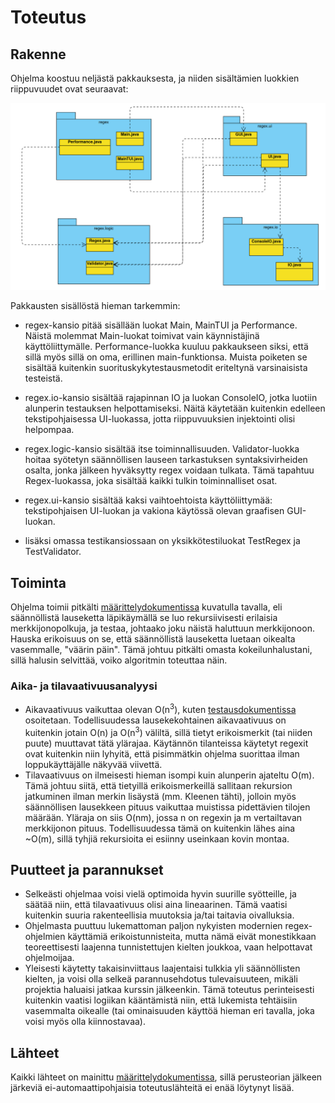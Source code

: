 # Toteutus

## Rakenne

Ohjelma koostuu neljästä pakkauksesta, ja niiden sisältämien luokkien riippuvuudet ovat seuraavat:

![diagram.png](https://raw.githubusercontent.com/LinAksel/tiralabra-regex/master/dokumentaatio/kuvat/diagram.png)

Pakkausten sisällöstä hieman tarkemmin:

* regex-kansio pitää sisällään luokat Main, MainTUI ja Performance. Näistä molemmat Main-luokat toimivat vain käynnistäjinä käyttöliittymälle. Performance-luokka kuuluu pakkaukseen siksi, että sillä myös sillä on oma, erillinen main-funktionsa. Muista poiketen se sisältää kuitenkin suorituskykytestausmetodit eriteltynä varsinaisista testeistä.

* regex.io-kansio sisältää rajapinnan IO ja luokan ConsoleIO, jotka luotiin alunperin testauksen helpottamiseksi. Näitä käytetään kuitenkin edelleen tekstipohjaisessa UI-luokassa, jotta riippuvuuksien injektointi olisi helpompaa.

* regex.logic-kansio sisältää itse toiminnallisuuden. Validator-luokka hoitaa syötetyn säännöllisen lauseen tarkastuksen syntaksivirheiden osalta, jonka jälkeen hyväksytty regex voidaan tulkata. Tämä tapahtuu Regex-luokassa, joka sisältää kaikki tulkin toiminnalliset osat.

* regex.ui-kansio sisältää kaksi vaihtoehtoista käyttöliittymää: tekstipohjaisen UI-luokan ja vakiona käytössä olevan graafisen GUI-luokan.

* lisäksi omassa testikansiossaan on yksikkötestiluokat TestRegex ja TestValidator.

## Toiminta

Ohjelma toimii pitkälti [määrittelydokumentissa](/dokumentaatio/maarittelydoc.md) kuvatulla tavalla, eli säännöllistä lauseketta läpikäymällä se luo rekursiivisesti erilaisia merkkijonopolkuja, ja testaa, johtaako joku näistä haluttuun merkkijonoon. Hauska erikoisuus on se, että säännöllistä lauseketta luetaan oikealta vasemmalle, "väärin päin". Tämä johtuu pitkälti omasta kokeilunhalustani, sillä halusin selvittää, voiko algoritmin toteuttaa näin.

### Aika- ja tilavaativuusanalyysi
* Aikavaativuus vaikuttaa olevan O(n<sup>3</sup>), kuten [testausdokumentissa](/dokumentaatio/testausdoc.md) osoitetaan. Todellisuudessa lausekekohtainen aikavaativuus on kuitenkin jotain O(n) ja O(n<sup>3</sup>) väliltä, sillä tietyt erikoismerkit (tai niiden puute) muuttavat tätä ylärajaa. Käytännön tilanteissa käytetyt regexit ovat kuitenkin niin lyhyitä, että pisimmätkin ohjelma suorittaa ilman loppukäyttäjälle näkyvää viivettä.  
* Tilavaativuus on ilmeisesti hieman isompi kuin alunperin ajateltu O(m). Tämä johtuu siitä, että tietyillä erikoismerkeillä sallitaan rekursion jatkuminen ilman merkin lisäystä (mm. Kleenen tähti), jolloin myös säännöllisen lausekkeen pituus vaikuttaa muistissa pidettävien tilojen määrään. Yläraja on siis O(nm), jossa n on regexin ja m vertailtavan merkkijonon pituus. Todellisuudessa tämä on kuitenkin lähes aina ~O(m), sillä tyhjiä rekursioita ei esiinny useinkaan kovin montaa.

## Puutteet ja parannukset

* Selkeästi ohjelmaa voisi vielä optimoida hyvin suurille syötteille, ja säätää niin, että tilavaativuus olisi aina lineaarinen. Tämä vaatisi kuitenkin suuria rakenteellisia muutoksia ja/tai taitavia oivalluksia.
* Ohjelmasta puuttuu lukemattoman paljon nykyisten modernien regex-ohjelmien käyttämiä erikoistunnisteita,
mutta nämä eivät monestikkaan teoreettisesti laajenna tunnistettujen kielten joukkoa, vaan helpottavat ohjelmoijaa.
* Yleisesti käytetty takaisinviittaus laajentaisi tulkkia yli säännöllisten kielten, ja voisi olla selkeä parannusehdotus tulevaisuuteen, mikäli
projektia haluaisi jatkaa kurssin jälkeenkin. Tämä toteutus perinteisesti kuitenkin vaatisi logiikan kääntämistä niin, että lukemista tehtäisiin vasemmalta oikealle (tai ominaisuuden käyttöä hieman eri tavalla, joka voisi myös olla kiinnostavaa).

## Lähteet

Kaikki lähteet on mainittu [määrittelydokumentissa](/dokumentaatio/maarittelydoc.md), sillä perusteorian jälkeen järkeviä ei-automaattipohjaisia toteutuslähteitä ei enää löytynyt lisää.